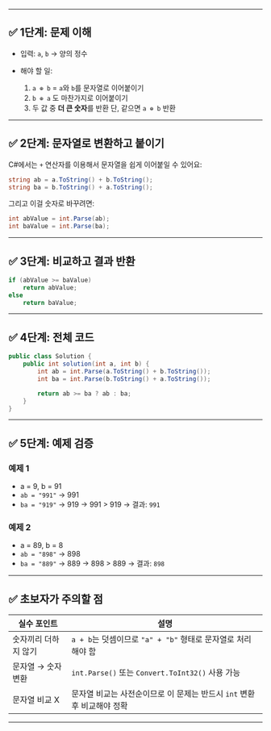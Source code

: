 
---

## ✅ 1단계: 문제 이해

* 입력: `a`, `b` → 양의 정수
* 해야 할 일:

  1. `a ⊕ b` = `a`와 `b`를 문자열로 이어붙이기
  2. `b ⊕ a` 도 마찬가지로 이어붙이기
  3. 두 값 중 **더 큰 숫자**를 반환
     단, 같으면 `a ⊕ b` 반환

---

## ✅ 2단계: 문자열로 변환하고 붙이기

C#에서는 `+` 연산자를 이용해서 문자열을 쉽게 이어붙일 수 있어요:

```csharp
string ab = a.ToString() + b.ToString();
string ba = b.ToString() + a.ToString();
```

그리고 이걸 숫자로 바꾸려면:

```csharp
int abValue = int.Parse(ab);
int baValue = int.Parse(ba);
```

---

## ✅ 3단계: 비교하고 결과 반환

```csharp
if (abValue >= baValue)
    return abValue;
else
    return baValue;
```

---

## ✅ 4단계: 전체 코드

```csharp
public class Solution {
    public int solution(int a, int b) {
        int ab = int.Parse(a.ToString() + b.ToString());
        int ba = int.Parse(b.ToString() + a.ToString());

        return ab >= ba ? ab : ba;
    }
}
```

---

## ✅ 5단계: 예제 검증

### 예제 1

* a = 9, b = 91
* `ab = "991"` → 991
* `ba = "919"` → 919
  → 991 > 919 → 결과: `991`

### 예제 2

* a = 89, b = 8
* `ab = "898"` → 898
* `ba = "889"` → 889
  → 898 > 889 → 결과: `898`

---

## ✅ 초보자가 주의할 점

| 실수 포인트      | 설명                                          |
| ----------- | ------------------------------------------- |
| 숫자끼리 더하지 않기 | `a + b`는 덧셈이므로 `"a" + "b"` 형태로 문자열로 처리해야 함  |
| 문자열 → 숫자 변환 | `int.Parse()` 또는 `Convert.ToInt32()` 사용 가능  |
| 문자열 비교 X    | 문자열 비교는 사전순이므로 이 문제는 반드시 `int` 변환 후 비교해야 정확 |

---

